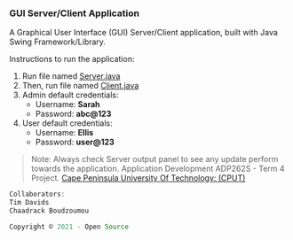 ### GUI Server/Client Application
A Graphical User Interface (GUI) Server/Client application, built with Java Swing Framework/Library.

Instructions to run the application:

1. Run file named [Server.java](./src/main/java/za/ac/cput/server/Server.java)
1. Then, run file named [Client.java](./src/main/java/za/ac/cput/client/Client.java)
1. Admin default credentials:
    * Username: **Sarah**
    * Password: **abc@123** 
1. User default credentials:
    * Username: **Ellis**
    * Password: **user@123** 

> Note: Always check Server output panel to see any update perform towards the application.  Application Development ADP262S - Term 4  Project.
[Cape Peninsula University Of Technology: (CPUT)](https://www.cput.ac.za/)

```java
Collaborators: 
Tim Davids
Chaadrack Boudzoumou

Copyright © 2021 - Open Source
```
